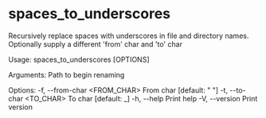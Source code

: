 # spaces_to_underscores
Recursively replace spaces with underscores in file and directory names.
Optionally supply a different 'from' char and 'to' char

Usage: spaces_to_underscores [OPTIONS] <PATH>

Arguments:
  <PATH>  Path to begin renaming

Options:
  -f, --from-char <FROM_CHAR>  From char [default: " "]
  -t, --to-char <TO_CHAR>      To char [default: _]
  -h, --help                   Print help
  -V, --version                Print version
